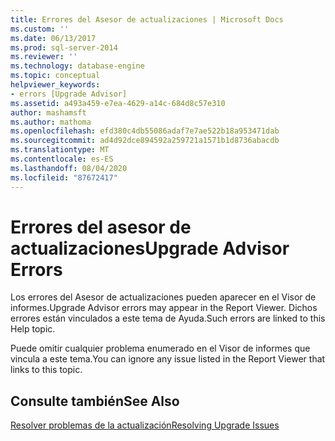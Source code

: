 ```yaml
---
title: Errores del Asesor de actualizaciones | Microsoft Docs
ms.custom: ''
ms.date: 06/13/2017
ms.prod: sql-server-2014
ms.reviewer: ''
ms.technology: database-engine
ms.topic: conceptual
helpviewer_keywords:
- errors [Upgrade Advisor]
ms.assetid: a493a459-e7ea-4629-a14c-684d8c57e310
author: mashamsft
ms.author: mathoma
ms.openlocfilehash: efd380c4db55086adaf7e7ae522b18a953471dab
ms.sourcegitcommit: ad4d92dce894592a259721a1571b1d8736abacdb
ms.translationtype: MT
ms.contentlocale: es-ES
ms.lasthandoff: 08/04/2020
ms.locfileid: "87672417"
---
```

# <a name="upgrade-advisor-errors"></a><span data-ttu-id="5a55e-102">Errores del asesor de actualizaciones</span><span class="sxs-lookup"><span data-stu-id="5a55e-102">Upgrade Advisor Errors</span></span>
  <span data-ttu-id="5a55e-103">Los errores del Asesor de actualizaciones pueden aparecer en el Visor de informes.</span><span class="sxs-lookup"><span data-stu-id="5a55e-103">Upgrade Advisor errors may appear in the Report Viewer.</span></span> <span data-ttu-id="5a55e-104">Dichos errores están vinculados a este tema de Ayuda.</span><span class="sxs-lookup"><span data-stu-id="5a55e-104">Such errors are linked to this Help topic.</span></span>  
  
 <span data-ttu-id="5a55e-105">Puede omitir cualquier problema enumerado en el Visor de informes que vincula a este tema.</span><span class="sxs-lookup"><span data-stu-id="5a55e-105">You can ignore any issue listed in the Report Viewer that links to this topic.</span></span>  
  
## <a name="see-also"></a><span data-ttu-id="5a55e-106">Consulte también</span><span class="sxs-lookup"><span data-stu-id="5a55e-106">See Also</span></span>  
 [<span data-ttu-id="5a55e-107">Resolver problemas de la actualización</span><span class="sxs-lookup"><span data-stu-id="5a55e-107">Resolving Upgrade Issues</span></span>](../../../2014/sql-server/install/resolving-upgrade-issues.md)  
  
  
